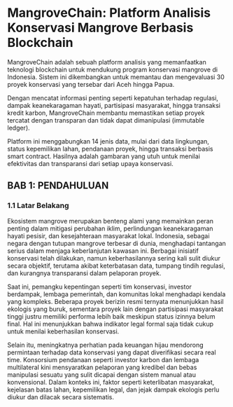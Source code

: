 # MangroveChain: Platform Analisis Konservasi Mangrove Berbasis Blockchain
MangroveChain adalah sebuah platform analisis yang memanfaatkan teknologi blockchain untuk mendukung program konservasi mangrove di Indonesia. Sistem ini dikembangkan untuk memantau dan mengevaluasi 30 proyek konservasi yang tersebar dari Aceh hingga Papua.

Dengan mencatat informasi penting seperti kepatuhan terhadap regulasi, dampak keanekaragaman hayati, partisipasi masyarakat, hingga transaksi kredit karbon, MangroveChain membantu memastikan setiap proyek tercatat dengan transparan dan tidak dapat dimanipulasi (immutable ledger).

Platform ini menggabungkan 14 jenis data, mulai dari data lingkungan, status kepemilikan lahan, pendanaan proyek, hingga transaksi berbasis smart contract. Hasilnya adalah gambaran yang utuh untuk menilai efektivitas dan transparansi dari setiap upaya konservasi.

## BAB 1: PENDAHULUAN
### 1.1 Latar Belakang
Ekosistem mangrove merupakan benteng alami yang memainkan peran penting dalam mitigasi perubahan iklim, perlindungan keanekaragaman hayati pesisir, dan kesejahteraan masyarakat lokal. Indonesia, sebagai negara dengan tutupan mangrove terbesar di dunia, menghadapi tantangan serius dalam menjaga keberlanjutan kawasan ini. Berbagai inisiatif konservasi telah dilakukan, namun keberhasilannya sering kali sulit diukur secara objektif, terutama akibat keterbatasan data, tumpang tindih regulasi, dan kurangnya transparansi dalam pelaporan proyek.

Saat ini, pemangku kepentingan seperti tim konservasi, investor berdampak, lembaga pemerintah, dan komunitas lokal menghadapi kendala yang kompleks. Beberapa proyek berizin resmi ternyata menunjukkan hasil ekologis yang buruk, sementara proyek lain dengan partisipasi masyarakat tinggi justru memiliki performa lebih baik meskipun status izinnya belum final. Hal ini menunjukkan bahwa indikator legal formal saja tidak cukup untuk menilai keberhasilan konservasi.

Selain itu, meningkatnya perhatian pada keuangan hijau mendorong permintaan terhadap data konservasi yang dapat diverifikasi secara real time. Konsorsium pendanaan seperti investor karbon dan lembaga multilateral kini mensyaratkan pelaporan yang kredibel dan bebas manipulasi sesuatu yang sulit dicapai dengan sistem manual atau konvensional. Dalam konteks ini, faktor seperti keterlibatan masyarakat, kejelasan batas lahan, kepemilikan legal, dan jejak dampak ekologis perlu diukur dan dilacak secara sistematis.

